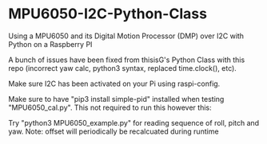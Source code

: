 # MPU6050-I2C-Python-Class
Using a MPU6050 and its Digital Motion Processor (DMP) over I2C with Python on a Raspberry PI

A bunch of issues have been fixed from thisisG's Python Class with this repo (incorrect yaw calc, python3 syntax, replaced time.clock(), etc).

Make sure I2C has been activated on your Pi using raspi-config.

Make sure to have "pip3 install simple-pid" installed when testing "MPU6050_cal.py". This not required to run this however this:

Try "python3 MPU6050_example.py" for reading sequence of roll, pitch and yaw. Note: offset will periodically be recalcuated during runtime
